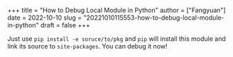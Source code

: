 +++
title = "How to Debug Local Module in Python"
author = ["Fangyuan"]
date = 2022-10-10
slug = "20221010115553-how-to-debug-local-module-in-python"
draft = false
+++

Just use `pip install -e soruce/to/pkg` and `pip` will install this module and link its source to `site-packages`. You can debug it now!
